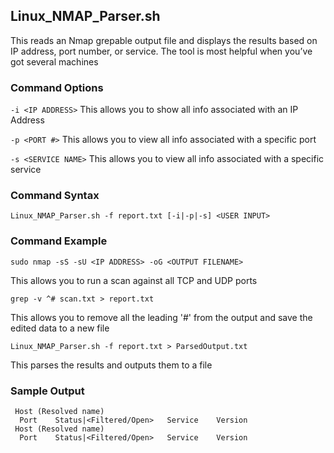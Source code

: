 ## Linux_NMAP_Parser.sh
  This reads an Nmap grepable output file and displays the results based on IP address, port number, or service. The tool is most helpful when you’ve got several machines

### Command Options

```-i <IP ADDRESS>``` This allows you to show all info associated with an IP Address

```-p <PORT #>``` This allows you to view all info associated with a specific port

```-s <SERVICE NAME>``` This allows you to view all info associated with a specific service

### Command Syntax

```Linux_NMAP_Parser.sh -f report.txt [-i|-p|-s] <USER INPUT>```

### Command Example
```sudo nmap -sS -sU <IP ADDRESS> -oG <OUTPUT FILENAME>```

This allows you to run a scan against all TCP and UDP ports

```grep -v ^# scan.txt > report.txt```

This allows you to remove all the leading '#' from the output and save the edited data to a new file

```Linux_NMAP_Parser.sh -f report.txt > ParsedOutput.txt```

This parses the results and outputs them to a file
 
### Sample Output
```
 Host (Resolved name)
  Port    Status|<Filtered/Open>   Service    Version
 Host (Resolved name)
  Port    Status|<Filtered/Open>   Service    Version
```


